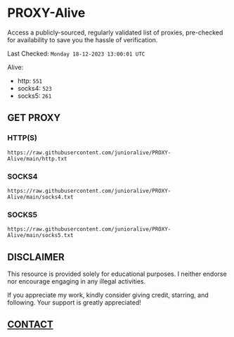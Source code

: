 # PROXY-Alive

Access a publicly-sourced, regularly validated list of proxies, pre-checked for availability to save you the hassle of verification.

Last Checked: `Monday 18-12-2023 13:00:01 UTC`

Alive:
- http: `551`
- socks4: `523`
- socks5: `261`

## GET PROXY

### HTTP(S)

```https://raw.githubusercontent.com/junioralive/PROXY-Alive/main/http.txt```

### SOCKS4

```https://raw.githubusercontent.com/junioralive/PROXY-Alive/main/socks4.txt```

### SOCKS5

```https://raw.githubusercontent.com/junioralive/PROXY-Alive/main/socks5.txt```

## DISCLAIMER

This resource is provided solely for educational purposes. I neither endorse nor encourage engaging in any illegal activities.

If you appreciate my work, kindly consider giving credit, starring, and following. Your support is greatly appreciated! 

## [CONTACT](https://t.me/TheJuniorAlive)
